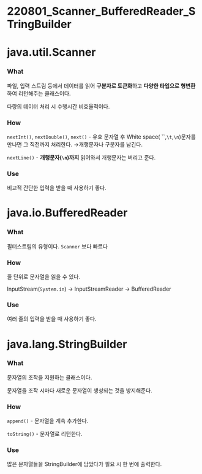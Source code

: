 # 220801_Scanner_BufferedReader_STringBuilder

# java.util.Scanner

### What

파일, 입력 스트림 등에서 데이터를 읽어 **구분자로 토큰화**하고 **다양한 타입으로 형변환**하여 리턴해주는 클래스이다.

다량의 데이터 처리 시 수행시간 비효율적이다.

### How

`nextInt()`, `nextDouble()`, `next()` - 유효 문자열 후 White space( ``,`\t`,`\n`)문자를 만나면 그 직전까지 처리한다. →개행문자나 구분자를 남긴다.

`nextLine()` - **개행문자(`\n`)까지** 읽어와서 개행문자는 버리고 준다.

### Use

비교적 간단한 입력을 받을 때 사용하기 좋다.

# java.io.BufferedReader

### What

필터스트림의 유형이다. `Scanner` 보다 빠르다

### How

줄 단위로 문자열을 읽을 수 있다.

InputStream(`System.in`) → InputStreamReader → BufferedReader

### Use

여러 줄의 입력을 받을 때 사용하기 좋다.

# java.lang.StringBuilder

### What

문자열의 조작을 지원하는 클래스이다.

문자열을 조작 시마다 새로운 문자열이 생성되는 것을 방지해준다.

### How

`append()` - 문자열을 계속 추가한다.

`toString()` - 문자열로 리턴한다.

### Use

많은 문자열들을 StringBuilder에 담았다가 필요 시 한 번에 출력한다.
